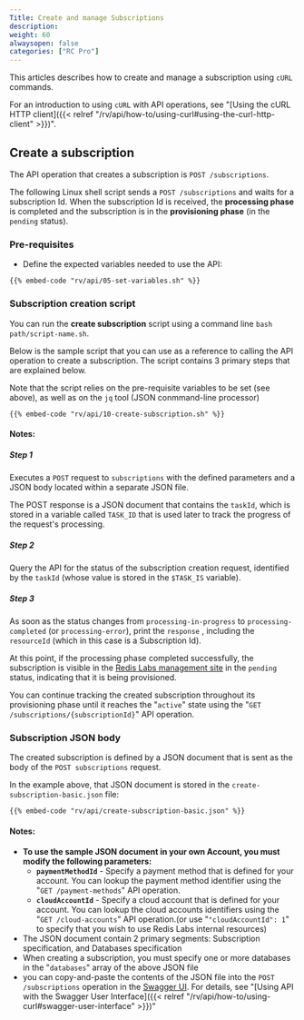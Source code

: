 ```yaml
---
Title: Create and manage Subscriptions
description: 
weight: 60
alwaysopen: false
categories: ["RC Pro"]
---
```


This articles describes how to create and manage a subscription using `cURL` commands. 

For an introduction to using `cURL` with API operations, see "[Using the cURL HTTP client]({{< relref  "/rv/api/how-to/using-curl#using-the-curl-http-client" >}})".


## Create a subscription

The API operation that creates a subscription is `POST /subscriptions`.

The following Linux shell script sends a `POST /subscriptions` and waits for a subscription Id. When the subscription Id is received, the **processing phase** is completed and the subscription is in the **provisioning phase** (in the `pending` status).  

### Pre-requisites

* Define the expected variables needed to use the API:

```shell
{{% embed-code "rv/api/05-set-variables.sh" %}}
```

### Subscription creation script

You can run the **create subscription** script using a command line `bash path/script-name.sh`.

Below is the sample script that you can use as a reference to calling the API operation to create a subscription. The script contains 3 primary steps that are explained below.

Note that the script relies on the pre-requisite variables to be set (see above), as well as on the `jq` tool (JSON conmmand-line processor)


```shell
{{% embed-code "rv/api/10-create-subscription.sh" %}}
```

#### **Notes:**

##### Step 1

Executes a `POST` request to `subscriptions` with the defined parameters and a JSON body located within a separate JSON file.

The POST response is a JSON document that contains the `taskId`, which is stored in a variable called `TASK_ID` that is used later to track the progress of the request's processing.

##### Step 2

Query the API for the status of the subscription creation request, identified by the `taskId` (whose value is stored in the `$TASK_IS` variable).

##### Step 3

As soon as the status changes from `processing-in-progress` to `processing-completed` (or `processing-error`), print the `response` , including the `resourceId` (which in this case is a Subscription Id).

At this point, if the processing phase completed successfully, the subscription is visible in the [Redis Labs management site](https://app.redislabs.com) in the `pending` status, indicating that it is being provisioned.

You can continue tracking the created subscription throughout its provisioning phase until it reaches the "`active`" state using the "`GET /subscriptions/{subscriptionId}`" API operation.

### Subscription JSON body

The created subscription is defined by a JSON document that is sent as the body of the `POST subscriptions` request.

In the example above, that JSON document is stored in the `create-subscription-basic.json` file:


```shell
{{% embed-code "rv/api/create-subscription-basic.json" %}}
```

#### **Notes:**

* **To use the sample JSON document in your own Account, you must modify the following parameters:**
    * **`paymentMethodId`** - Specify a payment method that is defined for your account. You can lookup the payment method identifier using the "`GET /payment-methods`" API operation.
    * **`cloudAccountId`** - Specify a cloud account that is defined for your account. You can lookup the cloud accounts identifiers using the "`GET /cloud-accounts`" API operation.(or use "`"cloudAccountId": 1`" to specify that you wish to use Redis Labs internal resources)
* The JSON document contain 2 primary segments: Subscription specification, and Databases specification
* When creating a subscription, you must specify one or more databases in the "`databases`" array of the above JSON file
* you can copy-and-paste the contents of the JSON file into the `POST /subscriptions` operation in the [Swagger UI](https://api-beta1-qa.redislabs.com/beta1/swagger-ui.html). For details, see "[Using API with the Swagger User Interface]({{< relref  "/rv/api/how-to/using-curl#swagger-user-interface" >}})"

    



